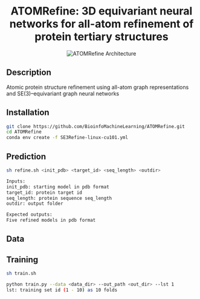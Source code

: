 <div align="center">
  
# ATOMRefine: 3D equivariant neural networks for all-atom refinement of protein tertiary structures

![ATOMRefine Architecture](https://github.com/BioinfoMachineLearning/ATOMRefine/blob/main/img/ATOMRefine_Architecture.png)
  
</div>

## Description
Atomic protein structure refinement using all-atom graph representations and SE(3)–equivariant graph neural networks

## Installation
```bash
git clone https://github.com/BioinfoMachineLearning/ATOMRefine.git
cd ATOMRefine
conda env create -f SE3Refine-linux-cu101.yml
```

## Prediction
```bash
sh refine.sh <init_pdb> <target_id> <seq_length> <outdir>

Inputs:
init_pdb: starting model in pdb format
target_id: protein target id
seq_length: protein sequence seq_length
outdir: output folder

Expected outputs:
Five refined models in pdb format
```

## Data


## Training
```bash
sh train.sh

python train.py --data <data_dir> --out_path <out_dir> --lst 1
lst: training set id (1 - 10) as 10 folds
```
